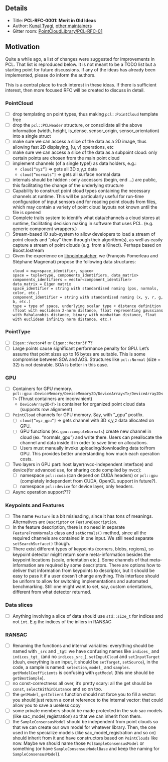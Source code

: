 ## Details

* Title: **PCL-RFC-0001: Merit in Old Ideas**
* Author: [Kunal Tyagi], [other maintainers](http://pointclouds.org/documentation/advanced/pcl2.php#pcl2)
* Gitter room: [PointCloudLibrary/PCL-RFC-01](https://gitter.im/PointCloudLibrary/PCL-RFC-01)

[Kunal Tyagi]: https://github.com/kunaltyagi
## Motivation

Quite a while ago, a list of changes were suggested for improvements in PCL. That list is reproduced below. It is not meant to be a TODO list but a starting point for future discussions. If any of the ideas has already been implemented, please do inform the authors.

This is a central place to track interest in these ideas. If there is sufficient interest, then more focused RFC will be created to discuss in detail.

### PointCloud
* [ ] drop templating on point types, thus making `pcl::PointCloud` template free
* [ ] drop the `pcl::PCLHeader` structure, or consolidate all the above information (width, height, is_dense, sensor_origin, sensor_orientation) into a single struct
* [ ] make sure we can access a slice of the data as a 2D image, thus allowing fast 2D displaying, [u, v] operations, etc
* [ ] make sure we can access a slice of the data as a subpoint cloud: only certain points are chosen from the main point cloud
* [ ] implement channels (of a single type!) as data holders, e.g.: 
  * `cloud[“xyz”]` => gets all 3D x,y,z data 
  * `cloud[“normals”]` => gets all surface normal data
* [ ] internals should be hidden : only accessors (begin, end …) are public, this facilitating the change of the underlying structure
* [ ] Capability to construct point cloud types containing the necessary channels at runtime. This will be particularly useful for run-time configuration of input sensors and for reading point clouds from files, which may contain a variety of point cloud layouts not known until the file is opened
* [ ] Complete traits system to identify what data/channels a cloud stores at runtime, facilitating decision making in software that uses PCL. (e.g. generic component wrappers.)
* [ ] Stream-based IO sub-system to allow developers to load a stream of point clouds and “play” them through their algorithm(s), as well as easily capture a stream of point clouds (e.g. from a Kinect). Perhaps based on Boost.Iostream
* [ ] Given the experience on [libpointmatcher](https://github.com/ethz-asl/libpointmatcher), we (François Pomerleau and Stéphane Magnenat) propose the following data structures:
  ```
  cloud = map<space_identifier, space>
  space = tuple<type, components_identifiers, data_matrix>
  components_identifiers = vector<component_identifier>
  data_matrix = Eigen matrix
  space_identifier = string with standardised naming (pos, normals, color, etc.)
  component_identifier = string with standardised naming (x, y, r, g, b, etc.)
  type = type of space, underlying scalar type + distance definition (float with euclidean 2-norm distance, float representing gaussians with Mahalanobis distance, binary with manhattan distance, float with euclidean infinity norm distance, etc.)
  ```

### PointType
* [ ] `Eigen::Vector4f` or `Eigen::Vector3f` ??
* [ ] Large points cause significant performance penalty for GPU. Let’s assume that point sizes up to 16 bytes are suitable. This is some compromise between SOA and AOS. Structures like `pcl::Normal` (size = 32) is not desirable. SOA is better in this case.

### GPU
* [ ] Containers for GPU memory. `pcl::gpu::DeviceMemory/DeviceMemory2D/DeviceArray<T>/DeviceArray2D<T>` (Thrust containers are inconvinient)
  * `DeviceArray2D<T>` is container for organized point cloud data (supports row alignment)
* [ ] `PointCloud` channels for GPU memory. Say, with “_gpu” postfix.
  * [ ] `cloud[“xyz_gpu”]` => gets channel with 3D x,y,z data allocated on GPU.
  * [ ] GPU functions (ex. `gpu::computeNormals`) create new channel in cloud (ex. “normals_gpu”) and write there. Users can preallocate the channel and data inside it in order to save time on allocations.
  * [ ] Users must manually invoke uploading/downloading data to/from GPU. This provides better understanding how much each operation costs.
* [ ] Two layers in GPU part: host layer(nvcc-independent interface) and device(for advanced use, for sharing code compiled by nvcc):
  * [ ] namespace `pcl::cuda` (can depend on CUDA headers) or `pcl::gpu` (completely independent from CUDA, OpenCL support in future?).
  * [ ] namespace `pcl::device` for device layer, only headers.
* [ ] Async operation support???

### Keypoints and Features
* [ ] The name `Feature` is a bit misleading, since it has tons of meanings. Alternatives are `Descriptor` or `FeatureDescription`.
* [ ] In the feature description, there is no need in separate `FeatureFromNormals` class and `setNormals()` method, since all the required channels are contained in one input. We still need separate `setSearchSurface()` though.
* [ ] There exist different types of keypoints (corners, blobs, regions), so keypoint detector might return some meta-information besides the keypoint locations (scale, orientation etc.). Some channels of that meta-information are required by some descriptors. There are options how to deliver that information from keypoints to descriptor, but it should be easy to pass it if a user doesn’t change anything. This interface should be uniform to allow for switching implementations and automated benchmarking. Still one might want to set, say, custom orientations, different from what detector returned.

### Data slices
* [ ] Anything involving a slice of data should use `std::size_t` for indices and not `int`. E.g the indices of the inliers in RANSAC

### RANSAC
* [ ] Renaming the functions and internal variables: everything should be named with `_src` and `_tgt`: we have confusing names like `indices_` and `indices_tgt_` (and no `indices_src_`), `setInputCloud` and `setInputTarget` (duuh, everything is an input, it should be `setTarget`, `setSource`), in the code, a sample is named: `selection`, `model_` and `samples`. `getModelCoefficients` is confusing with `getModel` (this one should be `getBestSample`).
* [ ] no const-correctness all over, it’s pretty scary: all the get should be `const`, `selectWithinDistance` and so on too.
* [ ] the `getModel`, `getInlier`s function should not force you to fill a vector: you should just return a const reference to the internal vector: that could allow you to save a useless copy
* [ ] some private members should be made protected in the sub sac models (like sac_model_registration) so that we can inherit from them.
* [ ] the `SampleConsensusModel` should be independent from point clouds so that we can create our own model for whatever library. Then, the one used in the specialize models (like sac_model_registration and so on) should inherit from it and have constructors based on `PointClouds` like now. Maybe we should name those `PclSampleConsensusModel` or something (or have `SampleConsensusModelBase` and keep the naming for `SampleConsensusModel`).